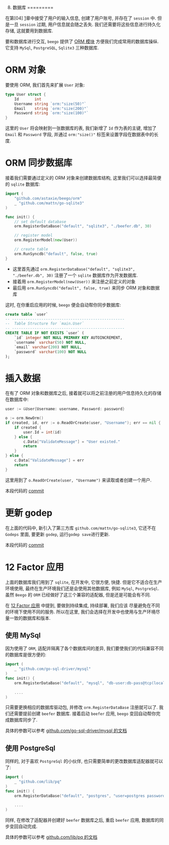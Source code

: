 8. 数据库
=========

在第[04] [1]章中接受了用户的输入信息, 创建了用户账号, 并存在了 `session` 中. 但是一旦 `session` 过期, 用户信息就会随之丢失. 我们还需要将这些信息进行持久化存储, 这就要用到数据库.

要和数据库进行交互, `beego` 提供了 [ORM 模块](http://beego.me/docs/mvc/model/overview.md) 方便我们完成常用的数据库操纵. 它支持 `MySql`, `PostgreSQL`, `Sqlite3` 三种数据库.

# ORM 对象

要使用 ORM, 我们首先来扩展 `User` 对象:

```go
type User struct {
	Id       int
	Username string `orm:"size(50)"`
	Email    string `orm:"size(200)"`
	Password string `orm:"size(100)"`
}
```

这里的 `User` 将会映射到一张数据库的表, 我们新增了 `Id` 作为表的主键, 增加了 `Email` 和 `Password` 字段, 并通过 `orm:"size()"` 标签来设置字段在数据表中的长度.

# ORM 同步数据库

接着我们需要通过定义的 ORM 对象来创建数据库结构, 这里我们可以选择最简便的 `sqlite` 数据库:
 
```go
import (
    "github.com/astaxie/beego/orm"
    _ "github.com/mattn/go-sqlite3"
)

func init() {
	// set default database
	orm.RegisterDataBase("default", "sqlite3", "./beefer.db", 30)

	// register model
	orm.RegisterModel(new(User))

	// create table
	orm.RunSyncdb("default", false, true)
}
```

- 这里首先通过 `orm.RegisterDataBase("default", "sqlite3", "./beefer.db", 30)` 注册了一个 `sqlite` 数据库作为开发数据库.
- 接着用 `orm.RegisterModel(new(User))` 来注册之前定义的对象
- 最后用 `orm.RunSyncdb("default", false, true)` 来同步 ORM 对象和数据库

这时, 在你重启应用的时候, `beego` 便会自动帮你同步数据库:

```sql
create table `user`
-- --------------------------------------------------
--  Table Structure for `main.User`
-- --------------------------------------------------
CREATE TABLE IF NOT EXISTS `user` (
    `id` integer NOT NULL PRIMARY KEY AUTOINCREMENT,
    `username` varchar(50) NOT NULL,
    `email` varchar(200) NOT NULL,
    `password` varchar(100) NOT NULL
);
```

# 插入数据

在有了 ORM 对象和数据库之后, 接着就可以将之前注册的用户信息持久化的存储在数据库中:

```go
user := &User{Username: username, Password: password}

o := orm.NewOrm()
if created, id, err := o.ReadOrCreate(user, "Username"); err == nil {
    if created {
        user.Id = int(id)
    } else {
        c.Data["ValidateMessage"] = "User existed."
        return
    }
} else {
    c.Data["ValidateMessage"] = err
    return
}
```

这里用到了 `o.ReadOrCreate(user, "Username")` 来读取或者创建一个用户.

本段代码的 [commit][2]

# 更新 godep

在上面的代码中, 新引入了第三方库 `github.com/mattn/go-sqlite3`, 它还不在 `Godeps` 里面, 要更新 `godep`, 运行`godep save`进行更新.

本段代码的 [commit][3]

[1]: 04.请求数据处理.md
[2]: https://github.com/lei-cao/beefer/commit/13a144d
[3]: https://github.com/lei-cao/beefer/commit/ab1da92

# 12 Factor 应用

上面的数据库我们用到了 `sqlite`, 在开发中, 它很方便, 快捷. 但是它不适合在生产环境使用, 最终在生产环境我们还是会使用其他数据库, 例如 `MySql`, `PostgreSql`. 
虽然 `Beego` 的 `ORM` 已经做好了这三个兼容的适配器, 但是还是可能会有不同. 

在 [12 Factor 应用](http://12factor.net/zh_cn/dev-prod-parity) 中提到, 要做到持续集成, 持续部署, 我们应该 尽量避免在不同的环境下使用不同的服务. 
所以在这里, 我们会选择在开发中也使用与生产环境尽量一致的数据库和版本.

## 使用 MySql

因为使用了 `ORM`, 适配并隔离了各个数据库间的差异, 我们要使我们的代码兼容不同的数据库是很方便的:

```go
import (
	_ "github.com/go-sql-driver/mysql"
)
func init() {
	orm.RegisterDataBase("default", "mysql", "db-user:db-pass@tcp(localhost:3306)/beefer?charset=utf8", 30)
	
	....
)
```
只需要更换相应的数据库驱动包, 并修改 `orm.RegisterDataBase` 注册就可以了. 我们还需要提前创建 `beefer` 数据库. 接着启动 `beefer` 应用, `beego` 变回自动帮你完成数据库同步了.

具体的参数可以参考 [github.com/go-sql-driver/mysql 的文档](https://github.com/go-sql-driver/mysql)
 
## 使用 PostgreSql

同样的, 对于喜欢 `PostgreSql` 的小伙伴, 也只需要简单的更改数据库适配器就可以了:

```go
import (
	_ "github.com/lib/pq"
)
func init() {
	orm.RegisterDataBase("default", "postgres", "user=postgres password=mypass host=192.168.99.100 port=32770 dbname=beefer sslmode=disable", 30)
	
	....
)
```

同样, 在修改了适配器并创建好 `beefer` 数据库之后, 重启 `beefer` 应用, 数据库的同步变回自动完成.

具体的参数可以参考 [github.com/lib/pq 的文档](https://godoc.org/github.com/lib/pq)
